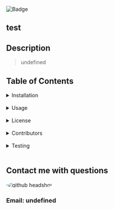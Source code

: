 

![Badge](https://img.shields.io/static/v1?label=GitHub_User&message=kristincenters&color=<COLOR>?style=plastic)

## test

## Description

> undefined

## Table of Contents

<details>
  <summary>Installation</summary>

> undefined

</details>
<br>
<details>

  <summary>Usage</summary>

> undefined

</details>
<br>
<details>

  <summary>License</summary>

> undefined

</details>
<br>
<details>

  <summary>Contributors</summary>

> undefined

</details>
<br>
<details>

  <summary>Testing</summary>
  
>undefined
  
</details>
<br>

## Contact me with questions

<img style="border-radius: 50%" src="undefined" alt="github headshot">

### Email: undefined